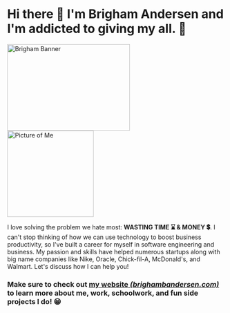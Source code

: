 # Hi there 👋 I'm Brigham Andersen and I'm addicted to giving my all. 💯

<!-- ![Brigham Banner](https://raw.githubusercontent.com/brighamandersen/brighamandersen/main/linkedin-banner.png) -->

<!-- ![Picture of Me](https://raw.githubusercontent.com/brighamandersen/brighamandersen/main/profile.jpg) -->

<!-- Banner             |  Profile
:-------------------------:|:-------------------------:
![Brigham Banner](https://raw.githubusercontent.com/brighamandersen/brighamandersen/main/linkedin-banner.png)  |  ![Picture of Me](https://raw.githubusercontent.com/brighamandersen/brighamandersen/main/profile.jpg) -->

<img src="https://raw.githubusercontent.com/brighambandersen/brighambandersen/main/linkedin-banner.png" alt="Brigham Banner" width="75%" height="200px"> <img src="https://raw.githubusercontent.com/brighambandersen/brighambandersen/main/profile.jpg" alt="Picture of Me" height="200px">

I love solving the problem we hate most:  **WASTING TIME ⌛ & MONEY 💲**. I can't stop thinking of how we can use technology to boost business productivity, so I've built a career for myself in software engineering and business. My passion and skills have helped numerous startups along with big name companies like Nike, Oracle, Chick-fil-A, McDonald's, and Walmart. Let's discuss how I can help you!

### Make sure to check out [my website *(brighambandersen.com)*](https://brighambandersen.com) to learn more about me, work, schoolwork, and fun side projects I do! 😁
